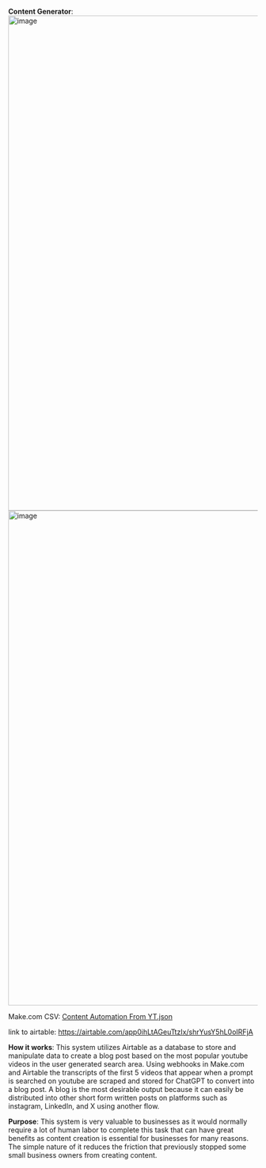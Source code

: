 **Content Generator**:
<img width="1000" alt="image" src="https://github.com/user-attachments/assets/040b28ab-3f3f-4119-9fdf-1e36c490ce6e">
<img width="1000" alt="image" src="https://github.com/user-attachments/assets/a0c338f2-d4a3-40bd-8928-7f22adaf2e69">


Make.com CSV: [Content Automation From YT.json](https://github.com/user-attachments/files/17219402/Content.Automation.From.YT.json)

link to airtable: https://airtable.com/app0ihLtAGeuTtzIx/shrYusY5hL0oIRFjA

**How it works**:
This system utilizes Airtable as a database to store and manipulate data to create a blog post based on the most popular youtube videos in the user generated search area. Using webhooks in Make.com and Airtable the transcripts of the first 5 videos that appear when a prompt is searched on youtube are scraped and stored for ChatGPT to convert into a blog post. A blog is the most desirable output because it can easily be distributed into other short form written posts on platforms such as instagram, LinkedIn, and X using another flow.

**Purpose**:
This system is very valuable to businesses as it would normally require a lot of human labor to complete this task that can have great benefits as content creation is essential for businesses for many reasons. The simple nature of it reduces the friction that previously stopped some small business owners from creating content. 
